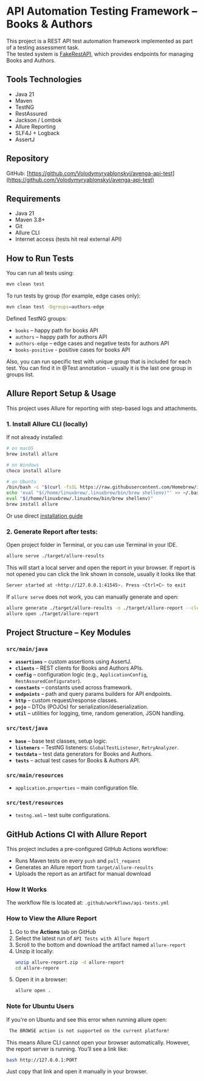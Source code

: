 # API Automation Testing Framework – Books & Authors

This project is a REST API test automation framework implemented as part of a testing assessment task.  
The tested system is [FakeRestAPI](https://fakerestapi.azurewebsites.net/index.html), 
which provides endpoints for managing Books and Authors.

## Tools Technologies

- Java 21
- Maven
- TestNG
- RestAssured
- Jackson / Lombok
- Allure Reporting
- SLF4J + Logback
- AssertJ 

## Repository

GitHub: [https://github.com/Volodymyryablonskyi/avenga-api-test](https://github.com/Volodymyryablonskyi/avenga-api-test)

## Requirements

- Java 21 
- Maven 3.8+ 
- Git
- Allure CLI 
- Internet access (tests hit real external API)

## How to Run Tests

You can run all tests using:

```bash
mvn clean test
```

To run tests by group (for example, edge cases only):

```bash
mvn clean test -Dgroups=authors-edge
```

Defined TestNG groups:
- `books` – happy path for books API
- `authors` – happy path for authors API
- `authors-edge` – edge cases and negative tests for authors API
- `books-positive` - positive cases for books API

Also, you can run specific test with unique group that is included for each test. 
You can find it in @Test annotation - usually it is the last one group in groups list.

## Allure Report Setup & Usage

This project uses Allure for reporting with step-based logs and attachments.

### 1. Install Allure CLI (locally)

If not already installed:

```bash
# on macOS
brew install allure     

# on Windows
choco install allure    

# on Ubuntu
/bin/bash -c "$(curl -fsSL https://raw.githubusercontent.com/Homebrew/install/HEAD/install.sh)"
echo 'eval "$(/home/linuxbrew/.linuxbrew/bin/brew shellenv)"' >> ~/.bashrc
eval "$(/home/linuxbrew/.linuxbrew/bin/brew shellenv)"
brew install allure
```

Or use direct [installation guide](https://docs.qameta.io/allure/#_installing_a_commandline)

### 2. Generate Report after tests:

Open project folder in Terminal, or you can use Terminal in your IDE.

```bash
allure serve ./target/allure-results
```
This will start a local server and open the report in your browser.
If report is not opened you can click the link shown in console,
usually it looks like that
```bash
Server started at <http://127.0.0.1:41545>. Press <Ctrl+C> to exit
```

If `allure serve` does not work, you can manually generate and open:

```bash
allure generate ./target/allure-results -o ./target/allure-report --clean
allure open ./target/allure-report
```

## Project Structure – Key Modules

### `src/main/java`
- **`assertions`** – custom assertions using AssertJ.
- **`clients`** – REST clients for Books and Authors APIs.
- **`config`** – configuration logic (e.g., `ApplicationConfig`, `RestAssuredConfigurator`).
- **`constants`** – constants used across framework.
- **`endpoints`** – path and query params builders for API endpoints.
- **`http`** – custom request/response classes.
- **`pojo`** – DTOs (POJOs) for serialization/deserialization.
- **`util`** – utilities for logging, time, random generation, JSON handling.

### `src/test/java`
- **`base`** – base test classes, setup logic.
- **`listeners`** – TestNG listeners: `GlobalTestListener`, `RetryAnalyzer`.
- **`testdata`** – test data generators for Books and Authors.
- **`tests`** – actual test cases for Books & Authors API.

### `src/main/resources`
- `application.properties` – main configuration file.

### `src/test/resources`
- `testng.xml` – test suite configurations.

## GitHub Actions CI with Allure Report

This project includes a pre-configured GitHub Actions workflow:

- Runs Maven tests on every `push` and `pull_request`
- Generates an Allure report from `target/allure-results`
- Uploads the report as an artifact for manual download

### How It Works

The workflow file is located at: `.github/workflows/api-tests.yml`

### How to View the Allure Report
1. Go to the **Actions** tab on GitHub
2. Select the latest run of `API Tests with Allure Report`
3. Scroll to the bottom and download the artifact named `allure-report`
4. Unzip it locally:
   ```bash
   unzip allure-report.zip -d allure-report
   cd allure-reporе
   ```
5. Open it in a browser:
   ```bash
   allure open .
    ```
### Note for Ubuntu Users
If you're on Ubuntu and see this error when running allure open:
 ```bash
  The BROWSE action is not supported on the current platform!
```
This means Allure CLI cannot open your browser automatically.
However, the report server is running. You’ll see a link like: 
 ```bash
bash http://127.0.0.1:PORT
```
Just copy that link and open it manually in your browser.